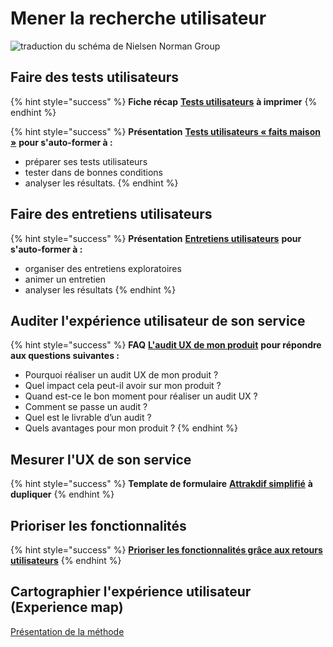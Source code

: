 # Mener la recherche utilisateur

![traduction du schéma de Nielsen Norman Group](../../../.gitbook/assets/methode\_test.png)

## Faire des tests utilisateurs

{% hint style="success" %}
**Fiche récap** [**Tests utilisateurs**](https://docs.google.com/document/d/1NHrwlGVDvzoctdAWmkvXwswWrQi3e7k\_diTRks\_0Lxo/edit?usp=sharing) **à imprimer**
{% endhint %}

{% hint style="success" %}
**Présentation** [**Tests utilisateurs « faits maison »**](https://docs.google.com/presentation/d/1YWMdMD\_\_ZIEkRBo8UUpI9hVdjTbRhsIGfIF4fPQXbd0/edit?usp=sharing) **pour s'auto-former à :**

* préparer ses tests utilisateurs
* tester dans de bonnes conditions
* analyser les résultats.
{% endhint %}

## Faire des entretiens utilisateurs

{% hint style="success" %}
**Présentation** [**Entretiens utilisateurs**](https://docs.google.com/presentation/d/16XIfoFA5JYSnZZB-eomy22k8RlRo7qXnAakGZ0bpNO0/edit#slide=id.g73cc8a2fd8\_0\_101) **pour s'auto-former à :**

* organiser des entretiens exploratoires
* animer un entretien
* analyser les résultats
{% endhint %}

## Auditer l'expérience utilisateur de son service

{% hint style="success" %}
**FAQ** [**L'audit UX de mon produit**](https://pad.incubateur.net/s/y80jm9q55) **pour répondre aux questions suivantes :**

* Pourquoi réaliser un audit UX de mon produit ?
* Quel impact cela peut-il avoir sur mon produit ?
* Quand est-ce le bon moment pour réaliser un audit UX ?
* Comment se passe un audit ?
* Quel est le livrable d’un audit ?
* Quels avantages pour mon produit ?
{% endhint %}

## Mesurer l'UX de son service

{% hint style="success" %}
**Template de formulaire** [**Attrakdif simplifié**](https://docs.google.com/forms/d/1I2PGJa6WA1A8i83h1qEh47aYE71lgY5IjhsFMrKMbi4/edit?usp=sharing) **à dupliquer**
{% endhint %}

## Prioriser les fonctionnalités

{% hint style="success" %}
[**Prioriser les fonctionnalités grâce aux retours utilisateurs**](prioriser-les-fonctionnalites-grace-aux-retours-utilisateurs.md)
{% endhint %}

## Cartographier l'expérience utilisateur (Experience map)

[Présentation de la méthode](https://docs.google.com/presentation/d/1nYbsL7YR9zo63Qk7Pc1gezXGti3c45FMwxFe5J9U\_YY/edit?usp=sharing)
